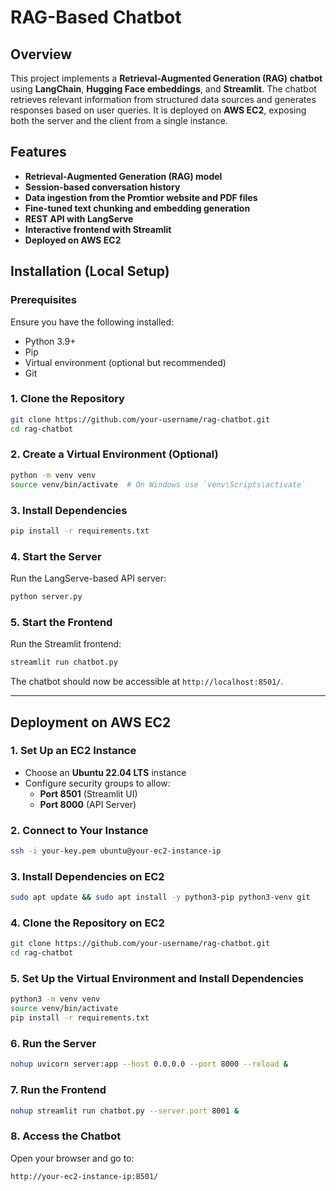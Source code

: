 # RAG-Based Chatbot

## Overview
This project implements a **Retrieval-Augmented Generation (RAG) chatbot** using **LangChain**, **Hugging Face embeddings**, and **Streamlit**. The chatbot retrieves relevant information from structured data sources and generates responses based on user queries. It is deployed on **AWS EC2**, exposing both the server and the client from a single instance.

## Features
- **Retrieval-Augmented Generation (RAG) model**
- **Session-based conversation history**
- **Data ingestion from the Promtior website and PDF files**
- **Fine-tuned text chunking and embedding generation**
- **REST API with LangServe**
- **Interactive frontend with Streamlit**
- **Deployed on AWS EC2**

## Installation (Local Setup)
### Prerequisites
Ensure you have the following installed:
- Python 3.9+
- Pip
- Virtual environment (optional but recommended)
- Git

### 1. Clone the Repository
```sh
git clone https://github.com/your-username/rag-chatbot.git
cd rag-chatbot
```

### 2. Create a Virtual Environment (Optional)
```sh
python -m venv venv
source venv/bin/activate  # On Windows use `venv\Scripts\activate`
```

### 3. Install Dependencies
```sh
pip install -r requirements.txt
```

### 4. Start the Server
Run the LangServe-based API server:
```sh
python server.py
```

### 5. Start the Frontend
Run the Streamlit frontend:
```sh
streamlit run chatbot.py
```

The chatbot should now be accessible at `http://localhost:8501/`.

---

## Deployment on AWS EC2
### 1. Set Up an EC2 Instance
- Choose an **Ubuntu 22.04 LTS** instance
- Configure security groups to allow:
  - **Port 8501** (Streamlit UI)
  - **Port 8000** (API Server)

### 2. Connect to Your Instance
```sh
ssh -i your-key.pem ubuntu@your-ec2-instance-ip
```

### 3. Install Dependencies on EC2
```sh
sudo apt update && sudo apt install -y python3-pip python3-venv git
```

### 4. Clone the Repository on EC2
```sh
git clone https://github.com/your-username/rag-chatbot.git
cd rag-chatbot
```

### 5. Set Up the Virtual Environment and Install Dependencies
```sh
python3 -m venv venv
source venv/bin/activate
pip install -r requirements.txt
```

### 6. Run the Server
```sh
nohup uvicorn server:app --host 0.0.0.0 --port 8000 --reload &
```

### 7. Run the Frontend
```sh
nohup streamlit run chatbot.py --server.port 8001 &
```

### 8. Access the Chatbot
Open your browser and go to:
```
http://your-ec2-instance-ip:8501/
```
